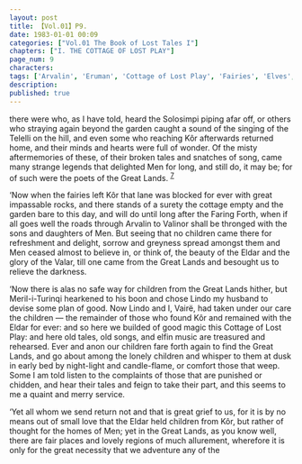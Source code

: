 ```yaml
---
layout: post
title: 【Vol.01】P9.
date: 1983-01-01 00:09
categories: ["Vol.01 The Book of Lost Tales I"]
chapters: ["I. THE COTTAGE OF LOST PLAY"]
page_num: 9
characters: 
tags: ['Arvalin', 'Eruman', 'Cottage of Lost Play', 'Fairies', 'Elves', 'Faring Forth', 'Great Lands', 'Kôr', 'Lindo', 'Men', 'Meril-i-Turinqi', 'Solosimpi', 'Telelli']
description: 
published: true
---
```


<p style="text-indent: 0;">
there were who, as I have told, heard the Solosimpi piping afar off, or others who straying again beyond the garden caught a sound of the singing of the Telelli on the hill, and even some who reaching Kôr afterwards returned home, and their minds and hearts were full of wonder. Of the misty aftermemories of these, of their broken tales and snatches of song, came many strange legends that delighted Men for long, and still do, it may be; for of such were the poets of the Great Lands. <SUP><a href="{{site.baseurl}}/vol01-p11">7</a></SUP>
</p>

‘Now when the fairies left Kôr that lane was blocked for ever with great impassable rocks, and there stands of a surety the cottage empty and the garden bare to this day, and will do until long after the Faring Forth, when if all goes well the roads through Arvalin to Valinor shall be thronged with the sons and daughters of Men. But seeing that no children came there for refreshment and delight, sorrow and greyness spread amongst them and Men ceased almost to believe in, or think of, the beauty of the Eldar and the glory of the Valar, till one came from the Great Lands and besought us to relieve the darkness.

‘Now there is alas no safe way for children from the Great Lands hither, but Meril-i-Turinqi hearkened to his boon and chose Lindo my husband to devise some plan of good. Now Lindo and I, Vairë, had taken under our care the children — the remainder of those who found Kôr and remained with the Eldar for ever: and so here we builded of good magic this Cottage of Lost Play: and here old tales, old songs, and elfin music are treasured and rehearsed. Ever and anon our children fare forth again to find the Great Lands, and go about among the lonely children and whisper to them at dusk in early bed by night-light and candle-flame, or comfort those that weep. Some I am told listen to the complaints of those that are punished or chidden, and hear their tales and feign to take their part, and this seems to me a quaint and merry service.

‘Yet all whom we send return not and that is great grief to us, for it is by no means out of small love that the Eldar held children from Kôr, but rather of thought for the homes of Men; yet in the Great Lands, as you know well, there are fair places and lovely regions of much allurement, wherefore it is only for the great necessity that we adventure any of the

